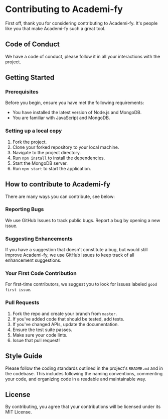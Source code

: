 # Contributing to Academi-fy

First off, thank you for considering contributing to Academi-fy. It's people like you that make Academi-fy such a great tool.

## Code of Conduct

We have a code of conduct, please follow it in all your interactions with the project.

## Getting Started

### Prerequisites

Before you begin, ensure you have met the following requirements:

- You have installed the latest version of Node.js and MongoDB.
- You are familiar with JavaScript and MongoDB.

### Setting up a local copy

1. Fork the project.
2. Clone your forked repository to your local machine.
3. Navigate to the project directory.
4. Run `npm install` to install the dependencies.
5. Start the MongoDB server.
6. Run `npm start` to start the application.

## How to contribute to Academi-fy

There are many ways you can contribute, see below:

### Reporting Bugs

We use GitHub Issues to track public bugs. Report a bug by opening a new issue.

### Suggesting Enhancements

If you have a suggestion that doesn't constitute a bug, but would still improve Academi-fy, we use GitHub Issues to keep track of all enhancement suggestions.

### Your First Code Contribution

For first-time contributors, we suggest you to look for issues labeled `good first issue`.

### Pull Requests

1. Fork the repo and create your branch from `master`.
2. If you've added code that should be tested, add tests.
3. If you've changed APIs, update the documentation.
4. Ensure the test suite passes.
5. Make sure your code lints.
6. Issue that pull request!

## Style Guide

Please follow the coding standards outlined in the project's `README.md` and in the codebase. This includes following the naming conventions, commenting your code, and organizing code in a readable and maintainable way.

## License

By contributing, you agree that your contributions will be licensed under its MIT License.